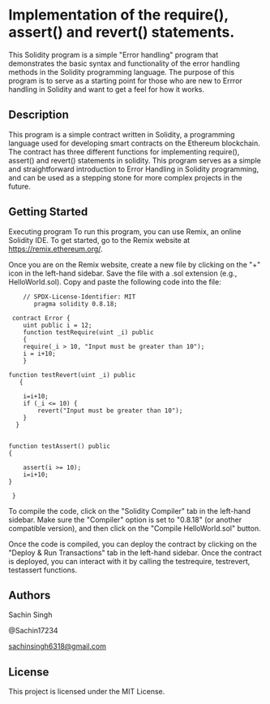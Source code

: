 # Implementation of the require(), assert() and revert() statements.

This Solidity program is a simple "Error handling" program that demonstrates the basic syntax and functionality of the error handling methods in the Solidity programming language. The purpose of this program is to serve as a starting point for those who are new to Errror handling in Solidity and want to get a feel for how it works.

## Description

This program is a simple contract written in Solidity, a programming language used for developing smart contracts on the Ethereum blockchain. The contract has three different functions for implementing require(), assert() and revert() statements in solidity. This program serves as a simple and straightforward introduction to Error Handling in Solidity programming, and can be used as a stepping stone for more complex projects in the future.

## Getting Started

Executing program
To run this program, you can use Remix, an online Solidity IDE. To get started, go to the Remix website at https://remix.ethereum.org/.

Once you are on the Remix website, create a new file by clicking on the "+" icon in the left-hand sidebar. Save the file with a .sol extension (e.g., HelloWorld.sol). Copy and paste the following code into the file:



       
        // SPDX-License-Identifier: MIT
           pragma solidity 0.8.18;

     contract Error {
        uint public i = 12;
        function testRequire(uint _i) public 
        {
        require(_i > 10, "Input must be greater than 10");
        i = i+10;
        }

    function testRevert(uint _i) public 
       {

        i=i+10;
        if (_i <= 10) {
            revert("Input must be greater than 10");
        }
      }


    function testAssert() public
    {

        assert(i >= 10);
        i=i+10;
    } 

     }

To compile the code, click on the "Solidity Compiler" tab in the left-hand sidebar. Make sure the "Compiler" option is set to "0.8.18" (or another compatible version), and then click on the "Compile HelloWorld.sol" button.

Once the code is compiled, you can deploy the contract by clicking on the "Deploy & Run Transactions" tab in the left-hand sidebar. 
Once the contract is deployed, you can interact with it by calling the testrequire, testrevert, testassert functions.

## Authors

Sachin Singh

@Sachin17234

sachinsingh6318@gmail.com


## License

This project is licensed under the MIT License.
